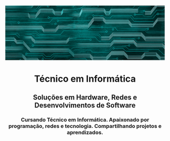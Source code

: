 ![](banner.png)
<h1 align="center">Técnico em Informática</h1>
<h2 align="center">Soluções em Hardware, Redes e Desenvolvimentos de Software</h2>

<h3 align="center">Cursando Técnico em Informática. Apaixonado por programação, redes e tecnologia. Compartilhando projetos e aprendizados.</h3>
